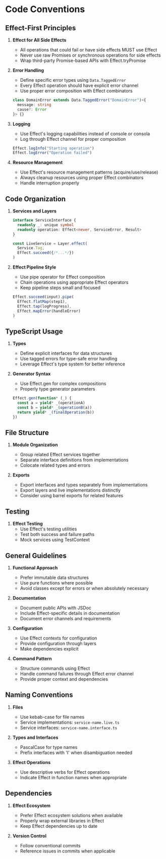 # Code Conventions

## Effect-First Principles

1. **Effect for All Side Effects**
   - All operations that could fail or have side effects MUST use Effect
   - Never use raw Promises or synchronous operations for side effects
   - Wrap third-party Promise-based APIs with Effect.tryPromise

2. **Error Handling**
   - Define specific error types using `Data.TaggedError`
   - Every Effect operation should have explicit error channel
   - Use proper error composition with Effect combinators
   ```typescript
   class DomainError extends Data.TaggedError("DomainError")<{
     message: string
     cause?: Error
   }> {}
   ```

3. **Logging**
   - Use Effect's logging capabilities instead of console or consola
   - Log through Effect channel for proper composition
   ```typescript
   Effect.logInfo("Starting operation")
   Effect.logError("Operation failed")
   ```

4. **Resource Management**
   - Use Effect's resource management patterns (acquire/use/release)
   - Always cleanup resources using proper Effect combinators
   - Handle interruption properly

## Code Organization

1. **Services and Layers**
   ```typescript
   interface ServiceInterface {
     readonly _: unique symbol
     readonly operation: Effect<never, ServiceError, Result>
   }
   
   const LiveService = Layer.effect(
     Service.Tag,
     Effect.succeed({/*...*/})
   )
   ```

2. **Effect Pipeline Style**
   - Use pipe operator for Effect composition
   - Chain operations using appropriate Effect operators
   - Keep pipeline steps small and focused
   ```typescript
   Effect.succeed(input).pipe(
     Effect.flatMap(step1),
     Effect.tap(logProgress),
     Effect.mapError(handleError)
   )
   ```

## TypeScript Usage

1. **Types**
   - Define explicit interfaces for data structures
   - Use tagged errors for type-safe error handling
   - Leverage Effect's type system for better inference

2. **Generator Syntax**
   - Use Effect.gen for complex compositions
   - Properly type generator parameters
   ```typescript
   Effect.gen(function* (_) {
     const a = yield* _(operationA)
     const b = yield* _(operationB(a))
     return yield* _(finalOperation(b))
   })
   ```

## File Structure

1. **Module Organization**
   - Group related Effect services together
   - Separate interface definitions from implementations
   - Colocate related types and errors

2. **Exports**
   - Export interfaces and types separately from implementations
   - Export layers and live implementations distinctly
   - Consider using barrel exports for related features

## Testing

1. **Effect Testing**
   - Use Effect's testing utilities
   - Test both success and failure paths
   - Mock services using TestContext

## General Guidelines

1. **Functional Approach**
   - Prefer immutable data structures
   - Use pure functions where possible
   - Avoid classes except for errors or when absolutely necessary

2. **Documentation**
   - Document public APIs with JSDoc
   - Include Effect-specific details in documentation
   - Document error channels and requirements

3. **Configuration**
   - Use Effect contexts for configuration
   - Provide configuration through layers
   - Make dependencies explicit

4. **Command Pattern**
   - Structure commands using Effect
   - Handle command failures through Effect error channel
   - Provide proper context and dependencies

## Naming Conventions

1. **Files**
   - Use kebab-case for file names
   - Service implementations: `service-name.live.ts`
   - Service interfaces: `service-name.interface.ts`

2. **Types and Interfaces**
   - PascalCase for type names
   - Prefix interfaces with 'I' when disambiguation needed

3. **Effect Operations**
   - Use descriptive verbs for Effect operations
   - Indicate Effect in function names when appropriate

## Dependencies

1. **Effect Ecosystem**
   - Prefer Effect ecosystem solutions when available
   - Properly wrap external libraries in Effect
   - Keep Effect dependencies up to date

2. **Version Control**
   - Follow conventional commits
   - Reference issues in commits when applicable
